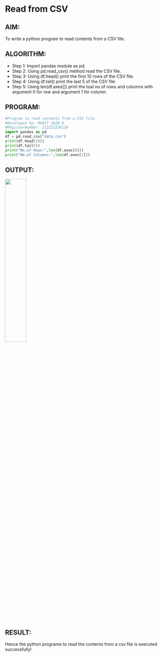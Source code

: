 # Read from CSV

## AIM:
To write a python program to read contents from a CSV file.
## ALGORITHM:
- Step 1: Import pandas module as pd. 
- Step 2: Using pd.read_csv() method read the CSV file.
- Step 3: Using df.head() print the first 10 rows of the CSV file.
- Step 4: Using df.tail() print the last 5 of the CSV file.
- Step 5: Using len(df.axes[]) print the toal no.of rows and columns with argument 0 for row and argument 1 for column.

## PROGRAM:
```Python
#Program to read contents from a CSV file.
#Developed by: ROHIT JAIN D
#RegisterNumber: 212222230120
import pandas as pd
df = pd.read_csv("data.csv")
print(df.head(10))
print(df.tail())
print("No.of Rows:",len(df.axes[0]))
print("No.of Columns:",len(df.axes[1]))
```
## OUTPUT:

<img height=37% src="https://github.com/ROHITJAIND/Read-CSV-File/assets/118707073/ac455ca0-224e-4fa8-b24d-043ee1a64744">

## RESULT:
Hence the python programe to read the contents from a csv file is executed successfully!
